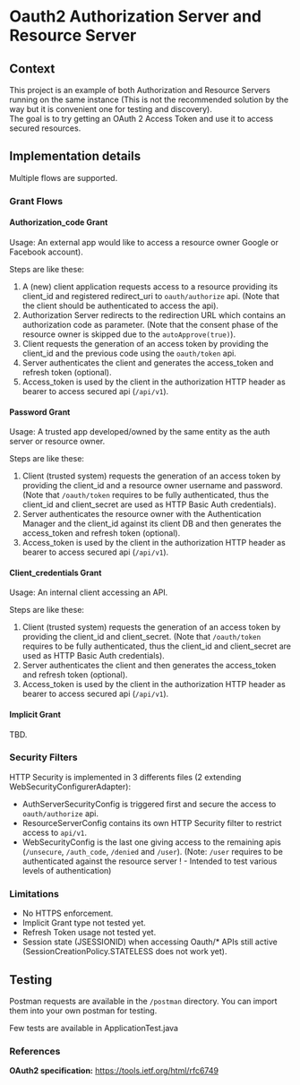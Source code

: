 # Oauth2 Authorization Server and Resource Server

## Context

This project is an example of both Authorization and Resource Servers running on the same instance 
(This is not the recommended solution by the way but it is convenient one for testing and discovery).  
The goal is to try getting an OAuth 2 Access Token and use it to access secured resources.  


## Implementation details

Multiple flows are supported.

### Grant Flows

#### Authorization_code Grant
Usage: An external app would like to access a resource owner Google or Facebook account).
 
Steps are like these:
1. A (new) client application requests access to a resource providing its client_id and registered redirect_uri to `oauth/authorize` api.
(Note that the client should be authenticated to access the api).
2. Authorization Server redirects to the redirection URL which contains an authorization code as parameter.
(Note that the consent phase of the resource owner is skipped due to the `autoApprove(true)`).
3. Client requests the generation of an access token by providing the client_id and the previous code using the `oauth/token` api.
4. Server authenticates the client and generates the access_token and refresh token (optional).
5. Access_token is used by the client in the authorization HTTP header as bearer to access secured api (`/api/v1`).

#### Password Grant
Usage: A trusted app developed/owned by the same entity as the auth server or resource owner.

Steps are like these:
1. Client (trusted system) requests the generation of an access token by providing the client_id and a resource owner username and password.
(Note that `/oauth/token` requires to be fully authenticated, thus the client_id and client_secret are used as HTTP Basic Auth credentials).
2. Server authenticates the resource owner with the Authentication Manager and the client_id against its client DB and then generates the access_token and refresh token (optional).
3. Access_token is used by the client in the authorization HTTP header as bearer to access secured api (`/api/v1`).

#### Client_credentials Grant
Usage: An internal client accessing an API.

Steps are like these:
1. Client (trusted system) requests the generation of an access token by providing the client_id and client_secret.
(Note that `/oauth/token` requires to be fully authenticated, thus the client_id and client_secret are used as HTTP Basic Auth credentials).
2. Server authenticates the client and then generates the access_token and refresh token (optional).
3. Access_token is used by the client in the authorization HTTP header as bearer to access secured api (`/api/v1`).

#### Implicit Grant
TBD.


### Security Filters
HTTP Security is implemented in 3 differents files (2 extending WebSecurityConfigurerAdapter):
- AuthServerSecurityConfig is triggered first and secure the access to `oauth/authorize` api.
- ResourceServerConfig contains its own HTTP Security filter to restrict access to `api/v1`.
- WebSecurityConfig is the last one giving access to the remaining apis (`/unsecure`, `/auth_code`, `/denied` and `/user`).
(Note: `/user` requires to be authenticated against the resource server ! - Intended to test various levels of authentication)

### Limitations
- No HTTPS enforcement.
- Implicit Grant type not tested yet.
- Refresh Token usage not tested yet.
- Session state (JSESSIONID) when accessing Oauth/* APIs still active (SessionCreationPolicy.STATELESS does not work yet). 


## Testing
Postman requests are available in the `/postman` directory.
You can import them into your own postman for testing.

Few tests are available in ApplicationTest.java


### References

**OAuth2 specification:** https://tools.ietf.org/html/rfc6749



